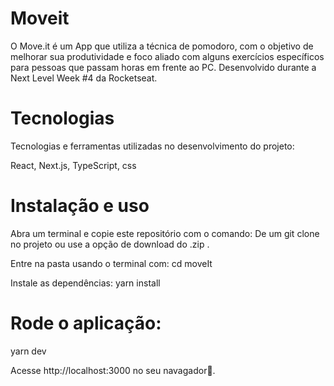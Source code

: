 # Moveit
O Move.it é um App que utiliza a técnica de pomodoro, com o objetivo de melhorar sua produtividade e foco aliado com alguns exercícios específicos para pessoas que passam horas em frente ao PC. Desenvolvido durante a Next Level Week #4 da Rocketseat.


# Tecnologias
Tecnologias e ferramentas utilizadas no desenvolvimento do projeto:

React,
Next.js,
TypeScript,
css

# Instalação e uso
Abra um terminal e copie este repositório com o comando:
De um git clone no projeto
ou use a opção de download do .zip .

Entre na pasta usando o terminal com:
cd moveIt

Instale as dependências:
yarn install

# Rode o aplicação:
yarn dev

Acesse http://localhost:3000 no seu navagador💜.
